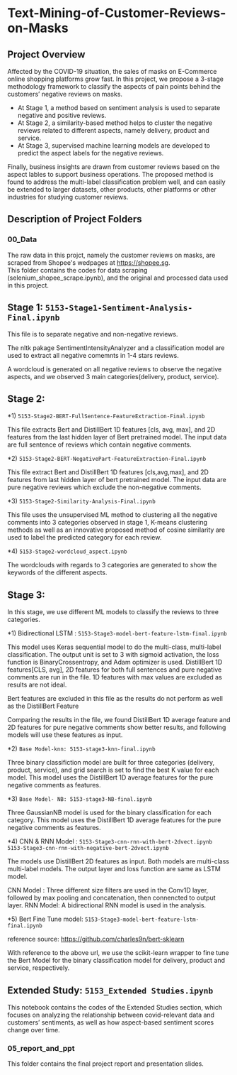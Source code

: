 # Text-Mining-of-Customer-Reviews-on-Masks

## Project Overview
Affected by the COVID-19 situation, the sales of masks on E-Commerce online shopping platforms grow fast. In this project, we propose a 3-stage methodology framework to classify the aspects of pain points behind the customers’ negative reviews on masks. 
 - At Stage 1, a method based on sentiment analysis is used to separate negative and positive reviews. 
 - At Stage 2, a similarity-based method helps to cluster the negative reviews related to different aspects, namely delivery, product and service. 
 - At Stage 3, supervised machine learning models are developed to predict the aspect labels for the negative reviews.   

Finally, business insights are drawn from customer reviews based on the aspect lables to support business operations. The proposed method is found to address the multi-label classification problem well, and can easily be extended to larger datasets, other products, other platforms or other industries for studying customer reviews.

## Description of Project Folders
### 00_Data
The raw data in this projct, namely the customer reviews on masks, are scraped from Shopee's wedpages at https://shopee.sg.  
This folder contains the codes for data scraping (selenium_shopee_scrape.ipynb), and the original and processed data used in this project. 

## Stage 1: `5153-Stage1-Sentiment-Analysis-Final.ipynb`

This file is to separate negative and non-negative reviews.

The nltk pakage SentimentIntensityAnalyzer and a classification model are used to extract all negative comemnts in 1-4 stars reviews.

A wordcloud is generated on all negative reviews to observe the negative aspects, and we observed 3 main categories(delivery, product, service).


## Stage 2:

*1) `5153-Stage2-BERT-FullSentence-FeatureExtraction-Final.ipynb`  


This file extracts Bert and DistillBert 1D features [cls, avg, max], and 2D features from the last hidden layer of Bert pretrained model. 
The input data are full sentence of reviews which contain negative comments.


*2) `5153-Stage2-BERT-NegativePart-FeatureExtraction-Final.ipynb`  


This file extract Bert and DistillBert 1D features [cls,avg,max], and 2D features from last hidden layer of bert pretrained model.
The input data are pure negative reviews which exclude the non-negative comments.

*3) `5153-Stage2-Similarity-Analysis-Final.ipynb`   

This file uses the unsupervised ML method to clustering all the negative comments into 3 categories observed in stage 1,
K-means clustering methods as well as an innovative proposed method of cosine similarity are used to label the predicted category for each review.

*4) `5153-Stage2-wordcloud_aspect.ipynb`  

The wordclouds with regards to 3 categories are generated to show the keywords of the different aspects.

## Stage 3: 

In this stage, we use different ML models to classify the reviews to three categories.

*1) Bidirectional LSTM :   `5153-Stage3-model-bert-feature-lstm-final.ipynb`

This model uses Keras sequential model to do the multi-class, multi-label classification.
The output unit is set to 3 with sigmoid activation, the loss function is BinaryCrossentropy, and Adam optimizer is used.
DistillBert 1D features[CLS, avg], 2D features for both full sentences and pure negative comments are run in the file. 1D features with max values are excluded as results are not ideal.

Bert features are excluded in this file as the results do not perform as well as the DistillBert Feature

Comparing the results in the file, we found DistillBert 1D average feature and 2D features for pure negative comments show better results, and following models will use these features as input.

*2) `Base Model-knn: 5153-stage3-knn-final.ipynb`

Three binary classifiction model are built for three categories (delivery, product, service), and grid search is set to find the best K value for each model.
This model uses the DistillBert 1D average features for the pure negative comments as features.

*3) `Base Model- NB: 5153-stage3-NB-final.ipynb`

Three GaussianNB model is used for the binary classification for each category.
This model uses the DistillBert 1D average features for the pure negative comments as features.

*4) CNN & RNN Model :  `5153-Stage3-cnn-rnn-with-bert-2dvect.ipynb`  
                      `5153-Stage3-cnn-rnn-with-negative-bert-2dvect.ipynb`

The models use DistillBert 2D features as input. Both models are multi-class multi-label models. The output layer and loss function are same as LSTM model.

CNN Model : Three different size filters are used in the Conv1D layer, followed by max pooling and concatenation, then connencted to output layer.
RNN Model: A bidirectional RNN model is used in the analysis. 

*5) Bert Fine Tune model: `5153-Stage3-model-bert-feature-lstm-final.ipynb`

reference source: https://github.com/charles9n/bert-sklearn

With reference to the above url, we use the scikit-learn wrapper to fine tune the Bert Model for the binary classification model for delivery, product and service, respectively.

## Extended Study: `5153_Extended Studies.ipynb`

This notebook contains the codes of the Extended Studies section, which focuses on analyzing the relationship between covid-relevant data and customers’ sentiments, as well as how aspect-based sentiment scores change over time.

### 05_report_and_ppt 
This folder contains the final project report and presentation slides. 
